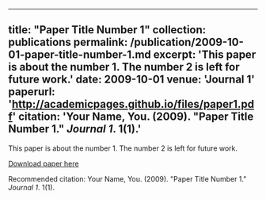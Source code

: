 <!-- 2017
---
1. (ICCCS 2017) Shangqing Liu, Yanchao Zhao, Bing Chen “WiSmart: Robust human access and identification for smart homes using WiFi signals” In Proceedings of International Conference on Cloud Computing and Security, 855-861.
2. (ISPA 2017) Shangqing Liu, Yanchao Zhao, Bing Chen "WiCount: A deep learning approach for crowd counting using WiFi signals" In Proceedings of 2017 IEEE International Symposium on Parallel and Distributed Processing with Applications and 2017 IEEE International Conference on Ubiquitous Computing and Communications (ISPA/IUCC), 967-974.
--- -->

---
title: "Paper Title Number 1"
collection: publications
permalink: /publication/2009-10-01-paper-title-number-1.md
excerpt: 'This paper is about the number 1. The number 2 is left for future work.'
date: 2009-10-01
venue: 'Journal 1'
paperurl: 'http://academicpages.github.io/files/paper1.pdf'
citation: 'Your Name, You. (2009). &quot;Paper Title Number 1.&quot; <i>Journal 1</i>. 1(1).'
---
This paper is about the number 1. The number 2 is left for future work.

[Download paper here](http://academicpages.github.io/files/paper1.pdf)

Recommended citation: Your Name, You. (2009). "Paper Title Number 1." <i>Journal 1</i>. 1(1).